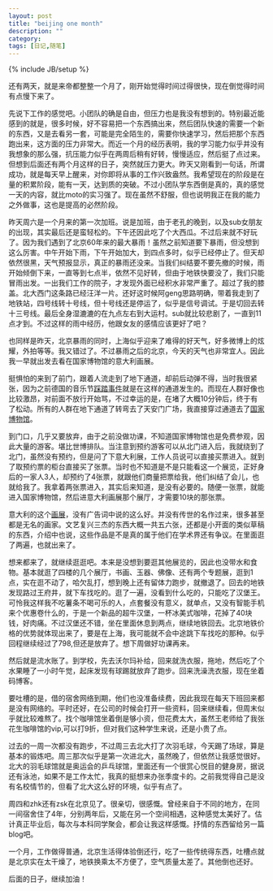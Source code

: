 ```yaml
---
layout: post
title: "beijing one month"
description: ""
category: 
tags: [日记,随笔]
---
```

{% include JB/setup %}

还有两天，就是来帝都整整一个月了，刚开始觉得时间过得很快，现在倒觉得时间有点慢下来了。

先说下工作的感觉吧。小团队的确是自由，但压力也是我没有想到的。特别最近能感到的就是，很多时候，好不容易把一个东西搞出来，然后团队快速的需要一个新的东西，又是去看另一套，可能是完全陌生的，需要你快速学习，然后把那个东西跑出来，这方面的压力非常大。而近一个月的经历表明，我的学习能力似乎并没有我想象的那么强，抗压能力似乎在两周后稍有好转，慢慢适应，然后挺了点过来。但想到后面还有两个月这样的日子，突然就压力更大。昨天又刚看到一句话，所谓成功，就是每天早上醒来，对你即将从事的工作兴致盎然。我希望现在的阶段是在量的积累阶段，能有一天，达到质的突破。不过小团队学东西倒是真的，真的感觉一天的内容，就比moto的实习强了。现在虽然不舒服，但也说明我正在我的能力之外做事，这也是提高的必然阶段。

昨天周六是一个月来的第一次加班。说是加班，由于老孔的晚到，以及sub女朋友的出现，其实最后还是蛮轻松的。下午还因此吃了个大西瓜。不过后来就不好玩了。因为我们遇到了北京60年来的最大暴雨！虽然之前知道要下暴雨，但没想到这么厉害。中午开始下雨，下午开始加大，到四点多时，似乎已经停止了。但天却依然很黑，天气预报显示，真正的暴雨还没来。当我们纠结要不要先撤的时候，雨开始倾倒下来，一直等到七点半，依然不见好转，但由于地铁快要没了，我们只能冒雨出发。一出我们工作的院子，才发现外面已经积水非常严重了。超过了我的膝盖。北大西门这条路已经汪洋一片。还好这时候阿geng思路明确，带着我走到了地铁站，四号线转十号线，但十号线还是停运了，似乎是信号调试。于是切回去转十三号线。最后全身湿漉漉的在九点左右到大运村。sub就比较悲剧了，一直到11点才到。不过这样的雨中经历，他跟女友的感情应该更好了吧？

也同样是昨天，北京暴雨的同时，上海似乎迎来了难得的好天气，好多微博上的炫耀，外拍等等。我又错过了。不过暴雨之后的北京，今天的天气也非常宜人。因此我一早就出发去看在国家博物馆的意大利画展。

挺惧怕的来到了前门，跟着人流走到了地下通道，却前后动弹不得，当时我很紧张，因为之前德国的音乐节[踩踏事件](http://news.qq.com/a/20100725/000393.htm#p=1)就是在这样的通道发生的。而现在人群好像也比较激昂，对前面不放行开始骂，不过幸运的是，在堵了大概10分钟后，终于有了松动。所有的人群在地下通道了转弯去了天安门广场，我直接穿过通道去了[国家博物馆](http://www.chnmuseum.cn/default.aspx?AspxAutoDetectCookieSupport=1)。

到门口，几乎又要放弃，由于之前没做功课，不知道国家博物馆也是免费参观，因此大量的游客。堪比世博排队。当注意到预约游客可以从北门进入后，我就绕到了北门，虽然没有预约，但是问了下意大利展，工作人员说可以直接买票进入。就到了取预约票的柜台直接买了张票。当时也不知道是不是只能看这一个展览，正好身后的一家人3人，却预约了4张票，就跟他们商量把票给我，他们纠结了会儿，也就给我了。我拿着两张票进入，其实后来知道，是没有必要的。随便一张票，就能进入国家博物馆，然后进意大利画展那个展厅，才需要10块的那张票。

意大利的这个[画展](http://www.chnmuseum.cn/tabid/236/Default.aspx?ExhibitionLanguageID=234)，没有广告词中说的这么好。并没有传世的名作过来，很多甚至都是无名的画家。文艺复兴三杰的东西大概一共五六张，还都是小开面的类似草稿的东西，介绍中也说，这些作品是不是真的属于他们在学术界还有争议。在里面逛了两遍，也就出来了。

想来都来了，就继续逛逛吧。本来是没想到要逛其他展览的，因此也没带水和食物。基本就逛了四楼的几个展厅，书画、玉器、佛像、还有两个专题展，逛到1点，实在逛不动了，哈欠乱打，想到晚上还有留体力跑步，就撤退了。回去的地铁发现路过王府井，就下车找吃的。逛了一遍，没看到什么吃的，只能吃了汉堡王。可怜我这样我不吃薯条不喝可乐的人，点套餐没有意义，就单点，又没有智能手机来个优惠卷什么的，于是一个新品的超牛汉堡，一杯冰美式咖啡，花掉了40块钱，好肉痛。不过汉堡还不错，坐在里面休息到两点，继续地铁回去。北京地铁价格的优势就体现出来了，要是在上海，我可能就不会中途跳下车找吃的那种。似乎回程继续经过了798,但还是放弃了。想下周做好功课再来。

然后就是流水账了。到学校，先去沃尔玛补给，回来就洗衣服，拖地，然后吃了个水果睡了一小时午觉，起床发现有球踢就放弃了跑步。回来洗澡洗衣服，现在坐着码博客。

要吐槽的是，借的宿舍网络到期，他们也没准备续费，因此我现在每天下班回来都是没有网络的。平时还好，在公司的时候会打开一些资料，回来继续看，但周末似乎就比较难熬了。找个咖啡馆坐着倒是够小资，但花费太大，虽然王老师给了我张花生咖啡馆的vip,可以打9折，但对我们这种学生来说，还是小贵了点。

过去的一周一次都没有跑步，不过周三去北大打了次羽毛球，今天踢了场球，算是基本的锻炼吧。周三那次似乎是第一次进北大，虽然晚了，但依然让我感觉很好。北大的羽毛球馆就是奥运会的乒乓球馆，里面还有一个很赏心悦目的健身房，据说还有泳池，如果不是工作太忙，我真的挺想来办张季度卡的。之前我觉得自己是没有名校情节的，但看了北大这么好的环境，似乎有点了。

周四和zhk还有zsk在北京见了。很亲切，很感慨。曾经来自于不同的地方，在同一间宿舍住了4年，分别两年后，又能在另一个空间相遇，这种感觉太美好了。估计真正毕业后，每次与本科同学聚会，都会让我这样感慨。抒情的东西留给另一篇blog吧。

一个月，工作做得普通，北京生活得体验倒还行，吃了一些传统得东西，吐槽点就是北京实在太干燥了，地铁换乘太不方便了，空气质量太差了。其他倒也还好。

后面的日子，继续加油！
